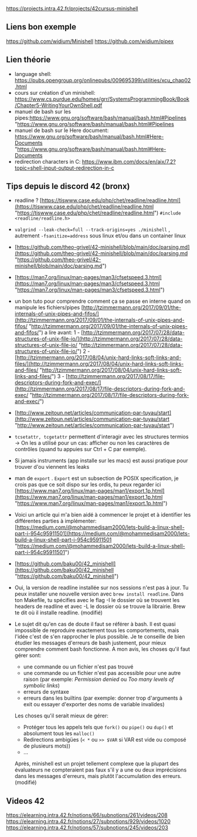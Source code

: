https://projects.intra.42.fr/projects/42cursus-minishell

## Liens bon exemple
https://github.com/widium/Minishell
https://github.com/widium/pipex

## Lien théorie

- language shell: https://pubs.opengroup.org/onlinepubs/009695399/utilities/xcu_chap02.html
- cours sur création d'un minishell: https://www.cs.purdue.edu/homes/grr/SystemsProgrammingBook/Book/Chapter5-WritingYourOwnShell.pdf
- manuel de bash sur les pipes:https://www.gnu.org/software/bash/manual/bash.html#Pipelines "https://www.gnu.org/software/bash/manual/bash.html#Pipelines
- manuel de bash sur le Here document: https://www.gnu.org/software/bash/manual/bash.html#Here-Documents "https://www.gnu.org/software/bash/manual/bash.html#Here-Documents
- redirection characters in C: https://www.ibm.com/docs/en/aix/7.2?topic=shell-input-output-redirection-in-c


## Tips depuis le discord 42 (bronx)

- readline ? [https://tiswww.case.edu/php/chet/readline/readline.html](https://tiswww.case.edu/php/chet/readline/readline.html "https://tiswww.case.edu/php/chet/readline/readline.html") `#include <readline/readline.h>`
- `valgrind --leak-check=full --track-origins=yes ./minishell` ,  autrement `-fsanitize=address` sous linux et/ou dans un container linux
- [https://github.com/theo-grivel/42-minishell/blob/main/doc/parsing.md](https://github.com/theo-grivel/42-minishell/blob/main/doc/parsing.md "https://github.com/theo-grivel/42-minishell/blob/main/doc/parsing.md")
- [https://man7.org/linux/man-pages/man3/cfsetspeed.3.html](https://man7.org/linux/man-pages/man3/cfsetspeed.3.html "https://man7.org/linux/man-pages/man3/cfsetspeed.3.html")
- un bon tuto pour comprendre comment ça se passe en interne quand on manipule les fichiers/pipes [http://tzimmermann.org/2017/09/01/the-internals-of-unix-pipes-and-fifos/](http://tzimmermann.org/2017/09/01/the-internals-of-unix-pipes-and-fifos/ "http://tzimmermann.org/2017/09/01/the-internals-of-unix-pipes-and-fifos/")
 a lire avant: 1 - [http://tzimmermann.org/2017/07/28/data-structures-of-unix-file-io/](http://tzimmermann.org/2017/07/28/data-structures-of-unix-file-io/ "http://tzimmermann.org/2017/07/28/data-structures-of-unix-file-io/") 2 - [http://tzimmermann.org/2017/08/04/unix-hard-links-soft-links-and-files/](http://tzimmermann.org/2017/08/04/unix-hard-links-soft-links-and-files/ "http://tzimmermann.org/2017/08/04/unix-hard-links-soft-links-and-files/") 3 - [http://tzimmermann.org/2017/08/17/file-descriptors-during-fork-and-exec/](http://tzimmermann.org/2017/08/17/file-descriptors-during-fork-and-exec/ "http://tzimmermann.org/2017/08/17/file-descriptors-during-fork-and-exec/")
- [http://www.zeitoun.net/articles/communication-par-tuyau/start](http://www.zeitoun.net/articles/communication-par-tuyau/start "http://www.zeitoun.net/articles/communication-par-tuyau/start")
- `tcsetattr, tcgetattr` permettent d'interagir avec les structures termios -> On les a utilisé pour un cas: afficher ou non les caractères de contrôles (quand tu appuies sur Ctrl + C par exemple).
- Si jamais instruments (app installe sur les macs) est aussi pratique pour trouver d'ou viennent les leaks
- man de `export` . `Export` est un subsection de POSIX specification, je crois pas que ce soit dispo sur les ordis, tu peux regarder ici [https://www.man7.org/linux/man-pages/man1/export.1p.html](https://www.man7.org/linux/man-pages/man1/export.1p.html "https://www.man7.org/linux/man-pages/man1/export.1p.html")
- Voici un article qui m'a bien aidé à commencer le projet et à identifier les différentes parties à implémenter: [https://medium.com/@mohammedisam2000/lets-build-a-linux-shell-part-i-954c95911501](https://medium.com/@mohammedisam2000/lets-build-a-linux-shell-part-i-954c95911501 "https://medium.com/@mohammedisam2000/lets-build-a-linux-shell-part-i-954c95911501")
- [https://github.com/baku00/42_minishell](https://github.com/baku00/42_minishell "https://github.com/baku00/42_minishell")
-  Oui, la version de readline installée sur nos sessions n'est pas à jour. Tu peux installer une nouvelle version avec `brew install readline`. Dans ton Makefile, tu spécifies avec le flag -I le dossier où se trouvent les headers de readline et avec -L le dossier où se trouve la librairie. Brew te dit où il installe readline. (modifié)
-  Le sujet dit qu'en cas de doute il faut se référer à bash. Il est quasi impossible de reproduire exactement tous les comportements, mais l'idée c'est de s'en rapprocher le plus possible. Je te conseille de bien étudier les messages d'erreurs de bash justement, pour mieux comprendre comment bash fonctionne. A mon avis, les choses qu'il faut gérer sont:
    
    - une commande ou un fichier n'est pas trouvé
    - une commande ou un fichier n'est pas accessible pour une autre raison (par exemple: _Permission denied_ ou _Too many levels of symbolic links_)
    - erreurs de syntaxe
    - erreurs dans les builtins (par exemple: donner trop d'arguments à exit ou essayer d'exporter des noms de variable invalides)
    
    Les choses qu'il serait mieux de gérer:
    
    - Protéger tous les appels tels que `fork()` ou `pipe()` ou `dup()` et absolument tous les `malloc()`
    - Redirections ambigües (`< *` ou `>> $VAR` si VAR est vide ou composé de plusieurs mots))
    - ...
    
    Après, minishell est un projet tellement complexe que la plupart des évaluateurs ne compteraient pas faux s'il y a une ou deux imprécisions dans les messages d'erreurs, mais plutôt l'accumulation des erreurs. (modifié)
    

## Videos 42
https://elearning.intra.42.fr/notions/66/subnotions/261/videos/208
https://elearning.intra.42.fr/notions/27/subnotions/929/videos/1020
https://elearning.intra.42.fr/notions/57/subnotions/245/videos/203